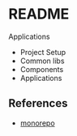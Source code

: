 # README

Applications

- Project Setup
- Common libs
- Components
- Applications


## References

- [monorepo](https://monorepo.tools/)